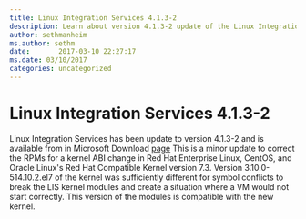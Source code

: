 ```yaml
---
title: Linux Integration Services 4.1.3-2
description: Learn about version 4.1.3-2 update of the Linux Integration Services.
author: sethmanheim
ms.author: sethm
date:       2017-03-10 22:27:17
ms.date: 03/10/2017
categories: uncategorized
---
```

# Linux Integration Services 4.1.3-2

Linux Integration Services has been update to version 4.1.3-2 and is available from in Microsoft Download [page](https://www.microsoft.com/download/) This is a minor update to correct the RPMs for a kernel ABI change in Red Hat Enterprise Linux, CentOS, and Oracle Linux's Red Hat Compatible Kernel version 7.3. Version 3.10.0-514.10.2.el7 of the kernel was sufficiently different for symbol conflicts to break the LIS kernel modules and create a situation where a VM would not start correctly. This version of the modules is compatible with the new kernel.
